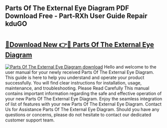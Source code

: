## Parts Of The External Eye Diagram PDF Download Free - Part-RXh User Guide Repair kduGO

# <h2><a href="http://dfpdoko.blite.top/?on=Parts+Of+The+External+Eye+Diagram">🔗Download New 👉🔴 Parts Of The External Eye Diagram</a></h2>

[![Parts Of The External Eye Diagram download](https://i.imgur.com/lujVjoI.png)](http://dfpdoko.blite.top/?on=Parts+Of+The+External+Eye+Diagram)
Hello and welcome to the user manual for your newly received Parts Of The External Eye Diagram. This guide is here to help you understand and operate your product successfully. You will find clear instructions for installation, usage, maintenance, and troubleshooting. Please Read Carefully This manual contains important information regarding the safe and effective operation of your new Parts Of The External Eye Diagram. Enjoy the seamless integration of list of features with your new Parts Of The External Eye Diagram. Contact Us for Assistance Parts Of The External Eye Diagram. Should you have any questions or concerns, please do not hesitate to contact our dedicated customer support team.

